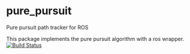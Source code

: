 # pure_pursuit
Pure pursuit path tracker for ROS

This package implements the pure pursuit algorithm with a ros wrapper.
[![Build Status](ttps://travis-ci.org/iscumd/pure_pursuit.svg?branch=master)](ttps://travis-ci.org/iscumd/pure_pursuit.svg?branch=master)